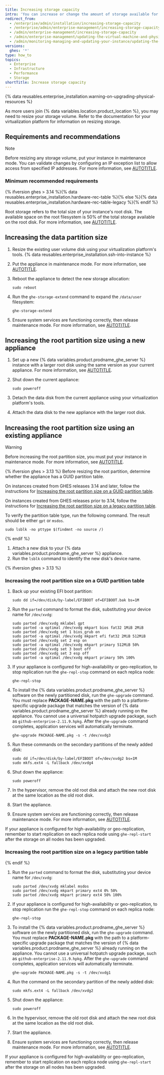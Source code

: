 ```yaml
---
title: Increasing storage capacity
intro: 'You can increase or change the amount of storage available for Git repositories, databases, search indexes, and other persistent application data.'
redirect_from:
  - /enterprise/admin/installation/increasing-storage-capacity
  - /enterprise/admin/enterprise-management/increasing-storage-capacity
  - /admin/enterprise-management/increasing-storage-capacity
  - /admin/enterprise-management/updating-the-virtual-machine-and-physical-resources/increasing-storage-capacity
  - /admin/monitoring-managing-and-updating-your-instance/updating-the-virtual-machine-and-physical-resources/increasing-storage-capacity
versions:
  ghes: '*'
type: how_to
topics:
  - Enterprise
  - Infrastructure
  - Performance
  - Storage
shortTitle: Increase storage capacity
---
```

{% data reusables.enterprise_installation.warning-on-upgrading-physical-resources %}

As more users join {% data variables.location.product_location %}, you may need to resize your storage volume. Refer to the documentation for your virtualization platform for information on resizing storage.

## Requirements and recommendations

> [!NOTE]
> Before resizing any storage volume, put your instance in maintenance mode. You can validate changes by configuring an IP exception list to allow access from specified IP addresses. For more information, see [AUTOTITLE](/admin/configuration/configuring-your-enterprise/enabling-and-scheduling-maintenance-mode).

### Minimum recommended requirements

{% ifversion ghes > 3.14 %}{% data reusables.enterprise_installation.hardware-rec-table %}{% else %}{% data reusables.enterprise_installation.hardware-rec-table-legacy %}{% endif %}

Root storage refers to the total size of your instance's root disk. The available space on the root filesystem is 50% of the total storage available on the root disk. For more information, see [AUTOTITLE](/admin/overview/system-overview#storage-architecture).

## Increasing the data partition size

1. Resize the existing user volume disk using your virtualization platform's tools.
{% data reusables.enterprise_installation.ssh-into-instance %}
1. Put the appliance in maintenance mode. For more information, see [AUTOTITLE](/admin/configuration/configuring-your-enterprise/enabling-and-scheduling-maintenance-mode).
1. Reboot the appliance to detect the new storage allocation:

   ```shell
   sudo reboot
   ```

1. Run the `ghe-storage-extend` command to expand the `/data/user` filesystem:

   ```shell
   ghe-storage-extend
   ```

1. Ensure system services are functioning correctly, then release maintenance mode. For more information, see [AUTOTITLE](/admin/configuration/configuring-your-enterprise/enabling-and-scheduling-maintenance-mode).

## Increasing the root partition size using a new appliance

1. Set up a new {% data variables.product.prodname_ghe_server %} instance with a larger root disk using the same version as your current appliance. For more information, see [AUTOTITLE](/admin/installation/setting-up-a-github-enterprise-server-instance).
1. Shut down the current appliance:

   ```shell
   sudo poweroff
   ```

1. Detach the data disk from the current appliance using your virtualization platform's tools.
1. Attach the data disk to the new appliance with the larger root disk.

## Increasing the root partition size using an existing appliance

> [!WARNING]
> Before increasing the root partition size, you must put your instance in maintenance mode. For more information, see [AUTOTITLE](/admin/configuration/configuring-your-enterprise/enabling-and-scheduling-maintenance-mode).

{% ifversion ghes > 3.13 %}
Before resizing the root partition, determine whether the appliance has a GUID partition table.

On instances created from GHES releases 3.14 and later, follow the instructions for [Increasing the root partition size on a GUID partition table](#increasing-the-root-partition-size-on-a-guid-partition-table).

On instances created from GHES releases prior to 3.14, follow the instructions for [Increasing the root partition size on a legacy partition table](#increasing-the-root-partition-size-on-a-legacy-partition-table).

To verify the partition table type, run the following command. The result should be either `gpt` or `msdos`.

   ```shell
   sudo lsblk -no pttype $(findmnt -no source /)
   ```

{% endif %}

1. Attach a new disk to your {% data variables.product.prodname_ghe_server %} appliance.
1. Run the `lsblk` command to identify the new disk's device name.

{% ifversion ghes > 3.13 %}

### Increasing the root partition size on a GUID partition table

1. Back up your existing EFI boot partition:

   ```shell
   sudo dd if=/dev/disk/by-label/EFIBOOT of=EFIBOOT.bak bs=1M
   ```

1. Run the `parted` command to format the disk, substituting your device name for `/dev/xvdg`:

   ```shell
   sudo parted /dev/xvdg mklabel gpt
   sudo parted -a optimal /dev/xvdg mkpart bios fat32 1MiB 2MiB
   sudo parted /dev/xvdg set 1 bios_grub on
   sudo parted -a optimal /dev/xvdg mkpart efi fat32 2MiB 512MiB
   sudo parted /dev/xvdg set 2 esp on
   sudo parted -a optimal /dev/xvdg mkpart primary 512MiB 50%
   sudo parted /dev/xvdg set 3 boot off
   sudo parted /dev/xvdg set 3 esp off
   sudo parted -a optimal /dev/xvdg mkpart primary 50% 100%
   ```

1. If your appliance is configured for high-availability or geo-replication, to stop replication run the `ghe-repl-stop` command on each replica node:

   ```shell
   ghe-repl-stop
   ```

1. To install the {% data variables.product.prodname_ghe_server %} software on the newly partitioned disk, run the `ghe-upgrade` command. You must replace **PACKAGE-NAME.pkg** with the path to a platform-specific upgrade package that matches the version of {% data variables.product.prodname_ghe_server %} already running on the appliance. You cannot use a universal hotpatch upgrade package, such as `github-enterprise-2.11.9.hpkg`. After the `ghe-upgrade` command completes, application services will automatically terminate.

   ```shell
   ghe-upgrade PACKAGE-NAME.pkg -s -t /dev/xvdg3
   ```

1. Run these commands on the secondary partitions of the newly added disk:

   ```shell
   sudo dd if=/dev/disk/by-label/EFIBOOT of=/dev/xvdg2 bs=1M
   sudo mkfs.ext4 -L fallback /dev/xvdg4
   ```

1. Shut down the appliance:

   ```shell
   sudo poweroff
   ```

1. In the hypervisor, remove the old root disk and attach the new root disk at the same location as the old root disk.
1. Start the appliance.
1. Ensure system services are functioning correctly, then release maintenance mode. For more information, see [AUTOTITLE](/admin/configuration/configuring-your-enterprise/enabling-and-scheduling-maintenance-mode).

If your appliance is configured for high-availability or geo-replication, remember to start replication on each replica node using `ghe-repl-start` after the storage on all nodes has been upgraded.

### Increasing the root partition size on a legacy partition table

{% endif %}

1. Run the `parted` command to format the disk, substituting your device name for `/dev/xvdg`:

   ```shell
   sudo parted /dev/xvdg mklabel msdos
   sudo parted /dev/xvdg mkpart primary ext4 0% 50%
   sudo parted /dev/xvdg mkpart primary ext4 50% 100%
   ```

1. If your appliance is configured for high-availability or geo-replication, to stop replication run the `ghe-repl-stop` command on each replica node:

   ```shell
   ghe-repl-stop
   ```

1. To install the {% data variables.product.prodname_ghe_server %} software on the newly partitioned disk, run the `ghe-upgrade` command. You must replace **PACKAGE-NAME.pkg** with the path to a platform-specific upgrade package that matches the version of {% data variables.product.prodname_ghe_server %} already running on the appliance. You cannot use a universal hotpatch upgrade package, such as `github-enterprise-2.11.9.hpkg`. After the `ghe-upgrade` command completes, application services will automatically terminate.

   ```shell
   ghe-upgrade PACKAGE-NAME.pkg -s -t /dev/xvdg1
   ```

1. Run the command on the secondary partition of the newly added disk:

   ```shell
   sudo mkfs.ext4 -L fallback /dev/xvdg2
   ```

1. Shut down the appliance:

   ```shell
   sudo poweroff
   ```

1. In the hypervisor, remove the old root disk and attach the new root disk at the same location as the old root disk.
1. Start the appliance.
1. Ensure system services are functioning correctly, then release maintenance mode. For more information, see [AUTOTITLE](/admin/configuration/configuring-your-enterprise/enabling-and-scheduling-maintenance-mode).

If your appliance is configured for high-availability or geo-replication, remember to start replication on each replica node using `ghe-repl-start` after the storage on all nodes has been upgraded.
